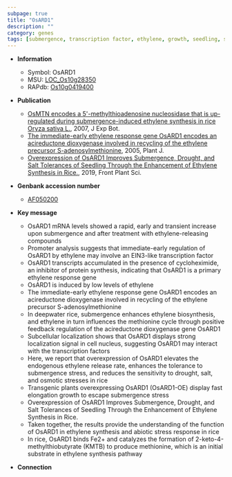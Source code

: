 ```yaml
---
subpage: true
title: "OsARD1"
description: ""
category: genes
tags: [submergence, transcription factor, ethylene, growth, seedling, salt, tolerance, abiotic stress, salt tolerance, stress, biotic stress, stress response]
---
```


* **Information**  
    + Symbol: OsARD1  
    + MSU: [LOC_Os10g28350](http://rice.plantbiology.msu.edu/cgi-bin/ORF_infopage.cgi?orf=LOC_Os10g28350)  
    + RAPdb: [Os10g0419400](http://rapdb.dna.affrc.go.jp/viewer/gbrowse_details/irgsp1?name=Os10g0419400)  

* **Publication**  
    + [OsMTN encodes a 5'-methylthioadenosine nucleosidase that is up-regulated during submergence-induced ethylene synthesis in rice Oryza sativa L.](http://www.ncbi.nlm.nih.gov/pubmed?term=OsMTN+encodes+a+5'-methylthioadenosine+nucleosidase+that+is+up-regulated+during+submergence-induced+ethylene+synthesis+in+rice+Oryza+sativa+L.%5BTitle%5D), 2007, J Exp Bot.
    + [The immediate-early ethylene response gene OsARD1 encodes an acireductone dioxygenase involved in recycling of the ethylene precursor S-adenosylmethionine](http://www.ncbi.nlm.nih.gov/pubmed?term=The+immediate-early+ethylene+response+gene+OsARD1+encodes+an+acireductone+dioxygenase+involved+in+recycling+of+the+ethylene+precursor+S-adenosylmethionine%5BTitle%5D), 2005, Plant J.
    + [Overexpression of OsARD1 Improves Submergence, Drought, and Salt Tolerances of Seedling Through the Enhancement of Ethylene Synthesis in Rice.](http://www.ncbi.nlm.nih.gov/pubmed?term=Overexpression+of+OsARD1+Improves+Submergence,+Drought,+and+Salt+Tolerances+of+Seedling+Through+the+Enhancement+of+Ethylene+Synthesis+in+Rice.%5BTitle%5D), 2019, Front Plant Sci.

* **Genbank accession number**  
    + [AF050200](http://www.ncbi.nlm.nih.gov/nuccore/AF050200)

* **Key message**  
    + OsARD1 mRNA levels showed a rapid, early and transient increase upon submergence and after treatment with ethylene-releasing compounds
    + Promoter analysis suggests that immediate-early regulation of OsARD1 by ethylene may involve an EIN3-like transcription factor
    + OsARD1 transcripts accumulated in the presence of cycloheximide, an inhibitor of protein synthesis, indicating that OsARD1 is a primary ethylene response gene
    + OsARD1 is induced by low levels of ethylene
    + The immediate-early ethylene response gene OsARD1 encodes an acireductone dioxygenase involved in recycling of the ethylene precursor S-adenosylmethionine
    + In deepwater rice, submergence enhances ethylene biosynthesis, and ethylene in turn influences the methionine cycle through positive feedback regulation of the acireductone dioxygenase gene OsARD1
    + Subcellular localization shows that OsARD1 displays strong localization signal in cell nucleus, suggesting OsARD1 may interact with the transcription factors
    + Here, we report that overexpression of OsARD1 elevates the endogenous ethylene release rate, enhances the tolerance to submergence stress, and reduces the sensitivity to drought, salt, and osmotic stresses in rice
    + Transgenic plants overexpressing OsARD1 (OsARD1-OE) display fast elongation growth to escape submergence stress
    + Overexpression of OsARD1 Improves Submergence, Drought, and Salt Tolerances of Seedling Through the Enhancement of Ethylene Synthesis in Rice.
    + Taken together, the results provide the understanding of the function of OsARD1 in ethylene synthesis and abiotic stress response in rice
    + In rice, OsARD1 binds Fe2+ and catalyzes the formation of 2-keto-4-methylthiobutyrate (KMTB) to produce methionine, which is an initial substrate in ethylene synthesis pathway

* **Connection**  



